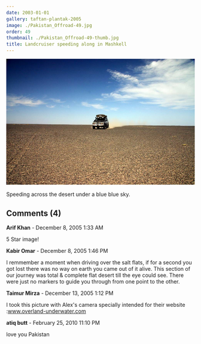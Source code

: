 ```yaml
---
date: 2003-01-01
gallery: taftan-plantak-2005
image: ./Pakistan_Offroad-49.jpg
order: 49
thumbnail: ./Pakistan_Offroad-49-thumb.jpg
title: Landcruiser speeding along in Mashkell
---
```


![Landcruiser speeding along in Mashkell](./Pakistan_Offroad-49.jpg)

Speeding across the desert under a blue blue sky.

<div id="comments">

## Comments (4)

<div id="comment">

**Arif Khan** - December  8, 2005  1:33 AM

5 Star image!

</div>

<div id="comment">

**Kabir Omar** - December  8, 2005  1:46 PM

I remmember a moment when driving over the salt flats, if for a second you got lost there was no way on earth you came out of it alive. This section of our journey was total & complete flat desert till the eye could see. There were just no markers to guide you through from one point to the other.

</div>

<div id="comment">

**Taimur Mirza** - December 13, 2005  1:12 PM

I took this picture with Alex's camera specially intended for their website :www.overland-underwater.com

</div>

<div id="comment">

**atiq butt** - February 25, 2010 11:10 PM

love you Pakistan

</div>

</div>